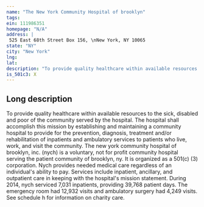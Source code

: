 ```yaml
---
name: "The New York Community Hospital of brooklyn"
tags:
ein: 111986351
homepage: "N/A"
address: |
 525 East 68th Street Box 156, \nNew York, NY 10065
state: "NY"
city: "New York"
lng: 
lat: 
description: "To provide quality healthcare within available resources to the sick, disabled and poor of the community served by the hospital. "
is_501c3: X
---
```


## Long description

To provide quality healthcare within available resources to the sick, disabled and poor of the community served by the hospital. The hospital shall accomplish this mission by establishing and maintaining a community hospital to provide for the prevention, diagnosis, treatment and/or rehabilitation of inpatients and ambulatory services to patients who live, work, and visit the community. The new york community hospital of brooklyn, inc. (nych) is a voluntary, not for profit community hospital serving the patient community of brooklyn, ny. It is organized as a 501(c) (3) corporation. Nych provides needed medical care regardless of an individual's ability to pay. Services include inpatient, ancillary, and outpatient care in keeping with the hospital's mission statement. During 2014, nych serviced 7,031 inpatients, providing 39,768 patient days. The emergency room had 12,932 visits and ambulatory surgery had 4,249 visits. See schedule h for information on charity care. 
